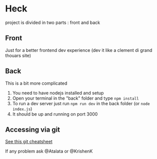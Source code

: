 # Heck

project is divided in two parts : front and back

## Front
Just for a better frontend dev experience (dev it like a clement di grand thouars site)

## Back
This is a bit more complicated

1) You need to have nodejs installed and setup
2) Open your terminal in the "back" folder and type `npm install`
3) To run a dev server just run `npm run dev` in the back folder (or `node index.js`)
4) It should be up and running on port 3000

## Accessing via git
[See this git cheatsheet](https://about.gitlab.com/images/press/git-cheat-sheet.pdf)

If any problem ask @Atalata or @KrishenK
